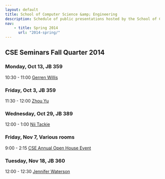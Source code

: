 ```yaml
---
layout: default
title: School of Computer Science &amp; Engineering
description: Schedule of public presentations hosted by the School of CSE.
nav:
    - title: Spring 2014
      url: "2014-spring/"
---
```


## CSE Seminars __Fall Quarter 2014__

### Monday, Oct 13, JB 359

 10:30 - 11:00  [Gerren Willis](2014-fall/gerren_willis_2014_10_13.pdf) <br>

### Friday, Oct 3, JB 359

 11:30 - 12:00  [Zhou Yu](2014-fall/yu_zhou_2014_10_03.pdf) <br>

### Wednesday, Oct 29, JB 389

 12:00 -  1:00 [Nii Tackie](2014-fall/Nii_Tackie.pdf) <br>

### Friday, Nov 7, Various rooms

 9:00 -  2:15 [CSE Annual Open House Event](2014-fall/open-house.pdf)

### Tuesday, Nov 18, JB 360

 12:00 - 12:30 [Jennifer Waterson](2014-fall/jennifer-waterson.pdf) <br>


